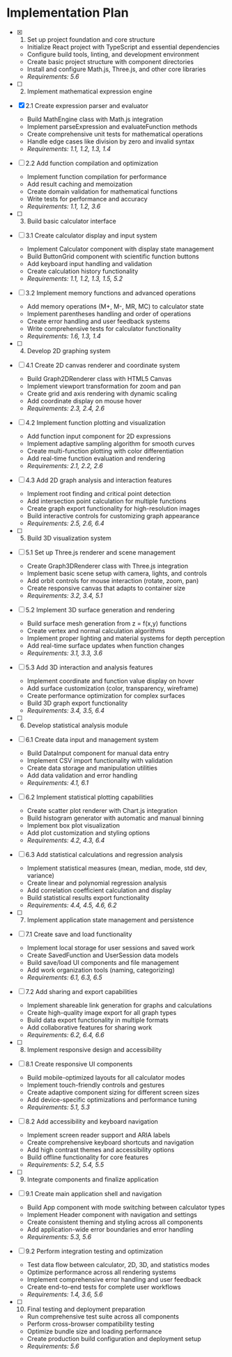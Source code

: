 # Implementation Plan

- [x] 1. Set up project foundation and core structure

  - Initialize React project with TypeScript and essential dependencies
  - Configure build tools, linting, and development environment
  - Create basic project structure with component directories
  - Install and configure Math.js, Three.js, and other core libraries
  - _Requirements: 5.6_

- [ ] 2. Implement mathematical expression engine
- [x] 2.1 Create expression parser and evaluator




  - Build MathEngine class with Math.js integration
  - Implement parseExpression and evaluateFunction methods
  - Create comprehensive unit tests for mathematical operations
  - Handle edge cases like division by zero and invalid syntax
  - _Requirements: 1.1, 1.2, 1.3, 1.4_

- [ ] 2.2 Add function compilation and optimization
  - Implement function compilation for performance
  - Add result caching and memoization
  - Create domain validation for mathematical functions
  - Write tests for performance and accuracy
  - _Requirements: 1.1, 1.2, 3.6_

- [ ] 3. Build basic calculator interface
- [ ] 3.1 Create calculator display and input system
  - Implement Calculator component with display state management
  - Build ButtonGrid component with scientific function buttons
  - Add keyboard input handling and validation
  - Create calculation history functionality
  - _Requirements: 1.1, 1.2, 1.3, 1.5, 5.2_

- [ ] 3.2 Implement memory functions and advanced operations
  - Add memory operations (M+, M-, MR, MC) to calculator state
  - Implement parentheses handling and order of operations
  - Create error handling and user feedback systems
  - Write comprehensive tests for calculator functionality
  - _Requirements: 1.6, 1.3, 1.4_

- [ ] 4. Develop 2D graphing system
- [ ] 4.1 Create 2D canvas renderer and coordinate system
  - Build Graph2DRenderer class with HTML5 Canvas
  - Implement viewport transformation for zoom and pan
  - Create grid and axis rendering with dynamic scaling
  - Add coordinate display on mouse hover
  - _Requirements: 2.3, 2.4, 2.6_

- [ ] 4.2 Implement function plotting and visualization
  - Add function input component for 2D expressions
  - Implement adaptive sampling algorithm for smooth curves
  - Create multi-function plotting with color differentiation
  - Add real-time function evaluation and rendering
  - _Requirements: 2.1, 2.2, 2.6_

- [ ] 4.3 Add 2D graph analysis and interaction features
  - Implement root finding and critical point detection
  - Add intersection point calculation for multiple functions
  - Create graph export functionality for high-resolution images
  - Build interactive controls for customizing graph appearance
  - _Requirements: 2.5, 2.6, 6.4_

- [ ] 5. Build 3D visualization system
- [ ] 5.1 Set up Three.js renderer and scene management
  - Create Graph3DRenderer class with Three.js integration
  - Implement basic scene setup with camera, lights, and controls
  - Add orbit controls for mouse interaction (rotate, zoom, pan)
  - Create responsive canvas that adapts to container size
  - _Requirements: 3.2, 3.4, 5.1_

- [ ] 5.2 Implement 3D surface generation and rendering
  - Build surface mesh generation from z = f(x,y) functions
  - Create vertex and normal calculation algorithms
  - Implement proper lighting and material systems for depth perception
  - Add real-time surface updates when function changes
  - _Requirements: 3.1, 3.3, 3.6_

- [ ] 5.3 Add 3D interaction and analysis features
  - Implement coordinate and function value display on hover
  - Add surface customization (color, transparency, wireframe)
  - Create performance optimization for complex surfaces
  - Build 3D graph export functionality
  - _Requirements: 3.4, 3.5, 6.4_

- [ ] 6. Develop statistical analysis module
- [ ] 6.1 Create data input and management system
  - Build DataInput component for manual data entry
  - Implement CSV import functionality with validation
  - Create data storage and manipulation utilities
  - Add data validation and error handling
  - _Requirements: 4.1, 6.1_

- [ ] 6.2 Implement statistical plotting capabilities
  - Create scatter plot renderer with Chart.js integration
  - Build histogram generator with automatic and manual binning
  - Implement box plot visualization
  - Add plot customization and styling options
  - _Requirements: 4.2, 4.3, 6.4_

- [ ] 6.3 Add statistical calculations and regression analysis
  - Implement statistical measures (mean, median, mode, std dev, variance)
  - Create linear and polynomial regression analysis
  - Add correlation coefficient calculation and display
  - Build statistical results export functionality
  - _Requirements: 4.4, 4.5, 4.6, 6.2_

- [ ] 7. Implement application state management and persistence
- [ ] 7.1 Create save and load functionality
  - Implement local storage for user sessions and saved work
  - Create SavedFunction and UserSession data models
  - Build save/load UI components and file management
  - Add work organization tools (naming, categorizing)
  - _Requirements: 6.1, 6.3, 6.5_

- [ ] 7.2 Add sharing and export capabilities
  - Implement shareable link generation for graphs and calculations
  - Create high-quality image export for all graph types
  - Build data export functionality in multiple formats
  - Add collaborative features for sharing work
  - _Requirements: 6.2, 6.4, 6.6_

- [ ] 8. Implement responsive design and accessibility
- [ ] 8.1 Create responsive UI components
  - Build mobile-optimized layouts for all calculator modes
  - Implement touch-friendly controls and gestures
  - Create adaptive component sizing for different screen sizes
  - Add device-specific optimizations and performance tuning
  - _Requirements: 5.1, 5.3_

- [ ] 8.2 Add accessibility and keyboard navigation
  - Implement screen reader support and ARIA labels
  - Create comprehensive keyboard shortcuts and navigation
  - Add high contrast themes and accessibility options
  - Build offline functionality for core features
  - _Requirements: 5.2, 5.4, 5.5_

- [ ] 9. Integrate components and finalize application
- [ ] 9.1 Create main application shell and navigation
  - Build App component with mode switching between calculator types
  - Implement Header component with navigation and settings
  - Create consistent theming and styling across all components
  - Add application-wide error boundaries and error handling
  - _Requirements: 5.3, 5.6_

- [ ] 9.2 Perform integration testing and optimization
  - Test data flow between calculator, 2D, 3D, and statistics modes
  - Optimize performance across all rendering systems
  - Implement comprehensive error handling and user feedback
  - Create end-to-end tests for complete user workflows
  - _Requirements: 1.4, 3.6, 5.6_

- [ ] 10. Final testing and deployment preparation
  - Run comprehensive test suite across all components
  - Perform cross-browser compatibility testing
  - Optimize bundle size and loading performance
  - Create production build configuration and deployment setup
  - _Requirements: 5.6_